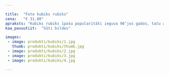 ```yaml
---

title:  "Foto kubiks rubiks"
cena:   "€ 31.80"
apraksts: "Kubiks rubiks īpašu popularitāti ieguva 90’jos gados, taču arī mūsdienās, krāsainā un prāta nodarbinošā spēle vēljoprojām ir mīļa un bieži izmantojama."
kaa_pasuutiit:  "Sūti bildes"

images:
 - image: produkti/kubiks/1.jpg
   thumb: produkti/kubiks/thumb.jpg
 - image: produkti/kubiks/2.jpg
 - image: produkti/kubiks/3.jpg
 - image: produkti/kubiks/4.jpg

---
```

